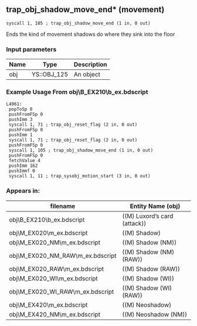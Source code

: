 ## trap_obj_shadow_move_end* (movement)

`syscall 1, 105 ; trap_obj_shadow_move_end (1 in, 0 out)`

Ends the kind of movement shadows do where they sink into the floor

### Input parameters
| Name | Type | Description
|------|------|------------
| obj   | YS::OBJ_125   | An object


### Example Usage From obj\B_EX210\b_ex.bdscript
```plaintext
L4961:
 popToSp 0
 pushFromFSp 0
 pushImm 3
 syscall 1, 71 ; trap_obj_reset_flag (2 in, 0 out)
 pushFromFSp 0
 pushImm 1
 syscall 1, 71 ; trap_obj_reset_flag (2 in, 0 out)
 pushFromFSp 0
 syscall 1, 105 ; trap_obj_shadow_move_end (1 in, 0 out)
 pushFromFSp 0
 fetchValue 4
 pushImm 162
 pushImmf 0
 syscall 1, 11 ; trap_sysobj_motion_start (3 in, 0 out)
```


### Appears in:
| filename | Entity Name (obj)
|----------|-------------
| obj\B_EX210\b_ex.bdscript       | ((M) Luxord’s card (attack))          
| obj\M_EX020\m_ex.bdscript       | ((M) Shadow)          
| obj\M_EX020_NM\m_ex.bdscript       | ((M) Shadow (NM))          
| obj\M_EX020_NM_RAW\m_ex.bdscript       | ((M) Shadow (NM) (RAW))          
| obj\M_EX020_RAW\m_ex.bdscript       | ((M) Shadow (RAW))          
| obj\M_EX020_WI\m_ex.bdscript       | ((M) Shadow (WI))          
| obj\M_EX020_WI_RAW\m_ex.bdscript       | ((M) Shadow (WI) (RAW))          
| obj\M_EX420\m_ex.bdscript       | ((M) Neoshadow)          
| obj\M_EX420_NM\m_ex.bdscript       | ((M) Neoshadow (NM))          



